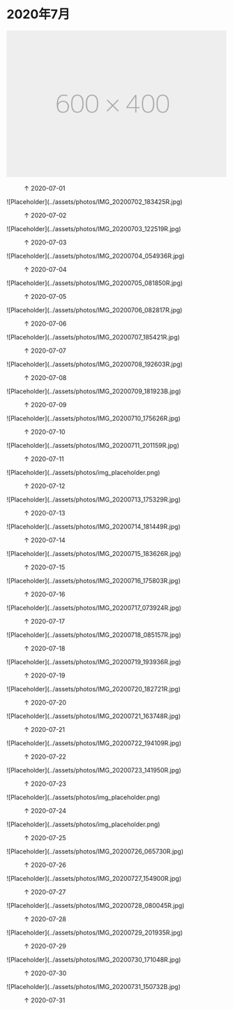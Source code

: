 
# 2020年7月


![Placeholder](../assets/photos/img_placeholder.png)
<figure>
  <figcaption>&#x2191; 2020-07-01 </figcaption>
</figure>
![Placeholder](../assets/photos/IMG_20200702_183425R.jpg)
<figure>
  <figcaption>&#x2191; 2020-07-02 </figcaption>
</figure>
![Placeholder](../assets/photos/IMG_20200703_122519R.jpg)
<figure>
  <figcaption>&#x2191; 2020-07-03 </figcaption>
</figure>
![Placeholder](../assets/photos/IMG_20200704_054936R.jpg)
<figure>
  <figcaption>&#x2191; 2020-07-04 </figcaption>
</figure>
![Placeholder](../assets/photos/IMG_20200705_081850R.jpg)
<figure>
  <figcaption>&#x2191; 2020-07-05 </figcaption>
</figure>
![Placeholder](../assets/photos/IMG_20200706_082817R.jpg)
<figure>
  <figcaption>&#x2191; 2020-07-06 </figcaption>
</figure>
![Placeholder](../assets/photos/IMG_20200707_185421R.jpg)
<figure>
  <figcaption>&#x2191; 2020-07-07 </figcaption>
</figure>
![Placeholder](../assets/photos/IMG_20200708_192603R.jpg)
<figure>
  <figcaption>&#x2191; 2020-07-08</figcaption>
</figure>
![Placeholder](../assets/photos/IMG_20200709_181923B.jpg)
<figure>
  <figcaption>&#x2191; 2020-07-09 </figcaption>
</figure>
![Placeholder](../assets/photos/IMG_20200710_175626R.jpg)
<figure>
  <figcaption>&#x2191; 2020-07-10 </figcaption>
</figure>
![Placeholder](../assets/photos/IMG_20200711_201159R.jpg)
<figure>
  <figcaption>&#x2191; 2020-07-11 </figcaption>
</figure>
![Placeholder](../assets/photos/img_placeholder.png)
<figure>
  <figcaption>&#x2191; 2020-07-12 </figcaption>
</figure>
![Placeholder](../assets/photos/IMG_20200713_175329R.jpg)
<figure>
  <figcaption>&#x2191; 2020-07-13 </figcaption>
</figure>
![Placeholder](../assets/photos/IMG_20200714_181449R.jpg)
<figure>
  <figcaption>&#x2191; 2020-07-14 </figcaption>
</figure>
![Placeholder](../assets/photos/IMG_20200715_183626R.jpg)
<figure>
  <figcaption>&#x2191; 2020-07-15 </figcaption>
</figure>
![Placeholder](../assets/photos/IMG_20200716_175803R.jpg)
<figure>
  <figcaption>&#x2191; 2020-07-16 </figcaption>
</figure>
![Placeholder](../assets/photos/IMG_20200717_073924R.jpg)
<figure>
  <figcaption>&#x2191; 2020-07-17 </figcaption>
</figure>
![Placeholder](../assets/photos/IMG_20200718_085157R.jpg)
<figure>
  <figcaption>&#x2191; 2020-07-18 </figcaption>
</figure>
![Placeholder](../assets/photos/IMG_20200719_193936R.jpg)
<figure>
  <figcaption>&#x2191; 2020-07-19 </figcaption>
</figure>
![Placeholder](../assets/photos/IMG_20200720_182721R.jpg)
<figure>
  <figcaption>&#x2191; 2020-07-20 </figcaption>
</figure>
![Placeholder](../assets/photos/IMG_20200721_163748R.jpg)
<figure>
  <figcaption>&#x2191; 2020-07-21 </figcaption>
</figure>
![Placeholder](../assets/photos/IMG_20200722_194109R.jpg)
<figure>
  <figcaption>&#x2191; 2020-07-22 </figcaption>
</figure>
![Placeholder](../assets/photos/IMG_20200723_141950R.jpg)
<figure>
  <figcaption>&#x2191; 2020-07-23 </figcaption>
</figure>
![Placeholder](../assets/photos/img_placeholder.png)
<figure>
  <figcaption>&#x2191; 2020-07-24 </figcaption>
</figure>
![Placeholder](../assets/photos/img_placeholder.png)
<figure>
  <figcaption>&#x2191; 2020-07-25 </figcaption>
</figure>
![Placeholder](../assets/photos/IMG_20200726_065730R.jpg)
<figure>
  <figcaption>&#x2191; 2020-07-26 </figcaption>
</figure>
![Placeholder](../assets/photos/IMG_20200727_154900R.jpg)
<figure>
  <figcaption>&#x2191; 2020-07-27 </figcaption>
</figure>
![Placeholder](../assets/photos/IMG_20200728_080045R.jpg)
<figure>
  <figcaption>&#x2191; 2020-07-28 </figcaption>
</figure>
![Placeholder](../assets/photos/IMG_20200729_201935R.jpg)
<figure>
  <figcaption>&#x2191; 2020-07-29 </figcaption>
</figure>
![Placeholder](../assets/photos/IMG_20200730_171048R.jpg)
<figure>
  <figcaption>&#x2191; 2020-07-30 </figcaption>
</figure>
![Placeholder](../assets/photos/IMG_20200731_150732B.jpg)
<figure>
  <figcaption>&#x2191; 2020-07-31 </figcaption>
</figure>
